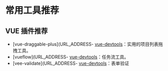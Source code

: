 # 常用工具推荐

## VUE 插件推荐

- [vue-draggable-plus](URL_ADDRESS- [vue-devtools](https://vue-draggable-plus.pages.dev/demo/nested/)：实用的项目列表拖拽工具。
- [vueflow](URL_ADDRESS- [vue-devtools](https://vueflow.dev/)：任务流工具。
- [vee-validate](URL_ADDRESS- [vue-devtools](https://vee-validate.logaretm.com/v4/?ref=madewithvuejs.com)：表单验证
